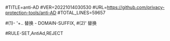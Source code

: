 #TITLE=anti-AD
#VER=20221014030530
#URL=https://github.com/privacy-protection-tools/anti-AD
#TOTAL_LINES=59657

#(1)- '+.. 替换 - DOMAIN-SUFFIX,
#(2)' 替换 

#RULE-SET,AntiAd,REJECT
